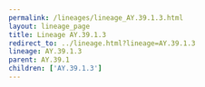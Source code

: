 ```yaml
---
permalink: /lineages/lineage_AY.39.1.3.html
layout: lineage_page
title: Lineage AY.39.1.3
redirect_to: ../lineage.html?lineage=AY.39.1.3
lineage: AY.39.1.3
parent: AY.39.1
children: ['AY.39.1.3']
---
```

